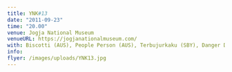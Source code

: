 ```yaml
---
title: YNK#13
date: "2011-09-23"
time: "20.00"
venue: Jogja National Museum
venueURL: https://jogjanationalmuseum.com/
with: Biscotti (AUS), People Person (AUS), Terbujurkaku (SBY), Danger Dope (JKT), Anusapitas (YK) & Metzdub (YK)
info:
flyer: /images/uploads/YNK13.jpg
---
```


#
